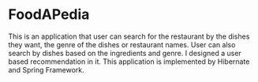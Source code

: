 # FoodAPedia
This is an application that user can search for the restaurant by the dishes they want, the genre of the dishes or restaurant names. User can also search by dishes based on the ingredients and genre.
I designed a user based recommendation in it.
This application is implemented by Hibernate and Spring Framework. 

